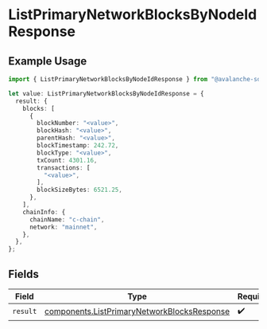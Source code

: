 # ListPrimaryNetworkBlocksByNodeIdResponse

## Example Usage

```typescript
import { ListPrimaryNetworkBlocksByNodeIdResponse } from "@avalanche-sdk/data/models/operations";

let value: ListPrimaryNetworkBlocksByNodeIdResponse = {
  result: {
    blocks: [
      {
        blockNumber: "<value>",
        blockHash: "<value>",
        parentHash: "<value>",
        blockTimestamp: 242.72,
        blockType: "<value>",
        txCount: 4301.16,
        transactions: [
          "<value>",
        ],
        blockSizeBytes: 6521.25,
      },
    ],
    chainInfo: {
      chainName: "c-chain",
      network: "mainnet",
    },
  },
};
```

## Fields

| Field                                                                                                      | Type                                                                                                       | Required                                                                                                   | Description                                                                                                |
| ---------------------------------------------------------------------------------------------------------- | ---------------------------------------------------------------------------------------------------------- | ---------------------------------------------------------------------------------------------------------- | ---------------------------------------------------------------------------------------------------------- |
| `result`                                                                                                   | [components.ListPrimaryNetworkBlocksResponse](../../models/components/listprimarynetworkblocksresponse.md) | :heavy_check_mark:                                                                                         | N/A                                                                                                        |